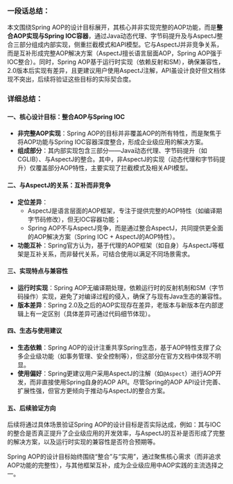 ### 一段话总结：
本文围绕Spring AOP的设计目标展开，其核心并非实现完整的AOP功能，而是**整合AOP实现与Spring IOC容器**，通过Java动态代理、字节码提升及与AspectJ整合三部分组成内部实现，侧重拦截模式和API模型。它与AspectJ并非竞争关系，而是互补形成完整AOP解决方案（AspectJ擅长语言层面AOP，Spring AOP强于IOC整合）。同时，Spring AOP基于运行时实现（依赖反射和SM），确保兼容性，2.0版本后实现有差异，且更建议用户使用AspectJ注解，API虽设计良好但文档体现不突出，后续将验证这些目标的实际契合度。


### 详细总结：

#### 一、核心设计目标：整合AOP与Spring IOC
- **非完整AOP实现**：Spring AOP的目标并非覆盖AOP的所有特性，而是聚焦于将AOP功能与Spring IOC容器深度整合，形成企业级应用的解决方案。  
- **组成部分**：其内部实现包含三部分——Java动态代理、字节码提升（如CGLIB）、与AspectJ的整合。其中，非AspectJ的实现（动态代理和字节码提升）仅覆盖部分AOP特性，主要实现了拦截模式及相关API模型。  


#### 二、与AspectJ的关系：互补而非竞争
- **定位差异**：  
  - AspectJ是语言层面的AOP框架，专注于提供完整的AOP特性（如编译期字节码修改），但无IOC容器功能；  
  - Spring AOP不与AspectJ竞争，而是通过整合AspectJ，共同提供更全面的AOP解决方案（Spring IOC + AspectJ的AOP特性）。  
- **功能互补**：Spring官方认为，基于代理的AOP框架（如自身）与AspectJ等框架是互补关系，而非替代关系，可结合使用以满足不同场景需求。  


#### 三、实现特点与兼容性
- **运行时实现**：Spring AOP无编译期处理，依赖运行时的反射机制和SM（字节码操作）实现，避免了对编译过程的侵入，确保了与现有Java生态的兼容性。  
- **版本差异**：Spring 2.0及之后的AOP实现存在差异，老版本与新版本在内部逻辑上有一定区别（具体差异可通过代码细节体现）。  


#### 四、生态与使用建议
- **生态依赖**：Spring AOP的设计注重共享Spring生态，基于AOP特性支撑了众多企业级功能（如事务管理、安全控制等），但这部分在官方文档中体现不明显。  
- **使用偏好**：Spring更建议用户采用AspectJ的注解（如`@Aspect`）进行AOP开发，而非直接使用Spring自身的AOP API。尽管Spring的AOP API设计完善、扩展性强，但官方更倾向于推动与AspectJ的整合方案。  


#### 五、后续验证方向
后续将通过具体场景验证Spring AOP的设计目标是否实际达成，例如：其与IOC的整合是否真正提升了企业级应用的开发效率，与AspectJ的互补是否形成了完整的解决方案，以及运行时实现的兼容性是否符合预期等。

Spring AOP的设计目标始终围绕“整合”与“实用”，通过聚焦核心需求（而非追求AOP功能的完整性），与其他框架互补，成为企业级应用中AOP实践的主流选择之一。
